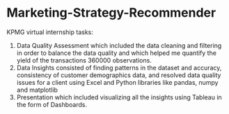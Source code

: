 # Marketing-Strategy-Recommender

KPMG virtual internship tasks:

1) Data Quality Assessment which included the data cleaning and filtering in order to balance the data quality and which helped me quantify the yield of the transactions 360000 observations.
2) Data Insights consisted of finding patterns in the dataset and accuracy, consistency of customer demographics data, and resolved data quality issues for a client using Excel and Python libraries like pandas, numpy and matplotlib
3) Presentation which included visualizing all the insights using Tableau in the form of Dashboards.


